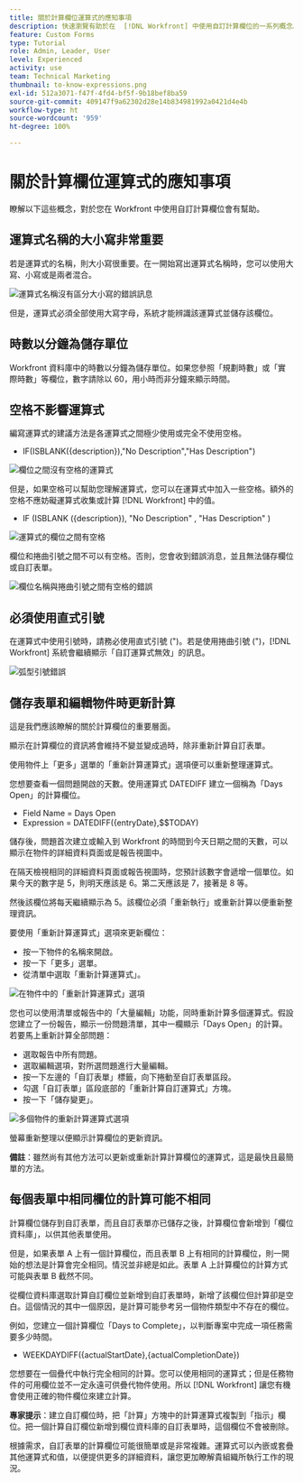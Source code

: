 ```yaml
---
title: 關於計算欄位運算式的應知事項
description: 快速瀏覽有助於在  [!DNL Workfront] 中使用自訂計算欄位的一系列概念。
feature: Custom Forms
type: Tutorial
role: Admin, Leader, User
level: Experienced
activity: use
team: Technical Marketing
thumbnail: to-know-expressions.png
exl-id: 512a3071-f47f-4fd4-bf5f-9b18bef8ba59
source-git-commit: 409147f9a62302d28e14b834981992a0421d4e4b
workflow-type: ht
source-wordcount: '959'
ht-degree: 100%

---
```


# 關於計算欄位運算式的應知事項

瞭解以下這些概念，對於您在 Workfront 中使用自訂計算欄位會有幫助。

## 運算式名稱的大小寫非常重要

若是運算式的名稱，則大小寫很重要。在一開始寫出運算式名稱時，您可以使用大寫、小寫或是兩者混合。

![運算式名稱沒有區分大小寫的錯誤訊息](assets/T2K01.png)

但是，運算式必須全部使用大寫字母，系統才能辨識該運算式並儲存該欄位。



## 時數以分鐘為儲存單位

Workfront 資料庫中的時數以分鐘為儲存單位。如果您參照「規劃時數」或「實際時數」等欄位，數字請除以 60，用小時而非分鐘來顯示時間。

## 空格不影響運算式

編寫運算式的建議方法是各運算式之間極少使用或完全不使用空格。

* IF(ISBLANK({description}),&quot;No Description&quot;,&quot;Has Description&quot;)

![欄位之間沒有空格的運算式](assets/T2K02.png)

但是，如果空格可以幫助您理解運算式，您可以在運算式中加入一些空格。額外的空格不應妨礙運算式收集或計算 [!DNL Workfront] 中的值。

* IF (ISBLANK ({description}), &quot;No Description&quot; , &quot;Has Description&quot; )

![運算式的欄位之間有空格](assets/T2K03.png)

欄位和捲曲引號之間不可以有空格。否則，您會收到錯誤消息，並且無法儲存欄位或自訂表單。

![欄位名稱與捲曲引號之間有空格的錯誤](assets/T2K04.png)

## 必須使用直式引號

在運算式中使用引號時，請務必使用直式引號 (&quot;)。若是使用捲曲引號 (&quot;)，[!DNL Workfront] 系統會繼續顯示「自訂運算式無效」的訊息。

![弧型引號錯誤](assets/T2K05.png)

## 儲存表單和編輯物件時更新計算

這是我們應該瞭解的關於計算欄位的重要層面。

顯示在計算欄位的資訊將會維持不變並變成過時，除非重新計算自訂表單。

使用物件上「更多」選單的「重新計算運算式」選項便可以重新整理運算式。

您想要查看一個問題開啟的天數。使用運算式 DATEDIFF 建立一個稱為「Days Open」的計算欄位。

* Field Name = Days Open
* Expression = DATEDIFF({entryDate},$$TODAY)

儲存後，問題首次建立或輸入到 Workfront 的時間到今天日期之間的天數，可以顯示在物件的詳細資料頁面或是報告視圖中。

在隔天檢視相同的詳細資料頁面或報告視圖時，您預計該數字會遞增一個單位。如果今天的數字是 5，則明天應該是 6。第二天應該是 7，接著是 8 等。

然後該欄位將每天繼續顯示為 5。該欄位必須「重新執行」或重新計算以便重新整理資訊。

要使用「重新計算運算式」選項來更新欄位：

* 按一下物件的名稱來開啟。
* 按一下「更多」選單。
* 從清單中選取「重新計算運算式」。

![在物件中的「重新計算運算式」選項](assets/T2K06.png)

您也可以使用清單或報告中的「大量編輯」功能，同時重新計算多個運算式。假設您建立了一份報告，顯示一份問題清單，其中一欄顯示「Days Open」的計算。若要馬上重新計算全部問題：

* 選取報告中所有問題。
* 選取編輯選項，對所選問題進行大量編輯。
* 按一下左邊的「自訂表單」標籤，向下捲動至自訂表單區段。
* 勾選「自訂表單」區段底部的「重新計算自訂運算式」方塊。
* 按一下「儲存變更」。

![多個物件的重新計算運算式選項](assets/T2K07.png)

螢幕重新整理以便顯示計算欄位的更新資訊。

**備註**：雖然尚有其他方法可以更新或重新計算計算欄位的運算式，這是最快且最簡單的方法。

## 每個表單中相同欄位的計算可能不相同

計算欄位儲存到自訂表單，而且自訂表單亦已儲存之後，計算欄位會新增到「欄位資料庫」，以供其他表單使用。

但是，如果表單 A 上有一個計算欄位，而且表單 B 上有相同的計算欄位，則一開始的想法是計算會完全相同。情況並非總是如此。表單 A 上計算欄位的計算方式可能與表單 B 截然不同。

從欄位資料庫選取計算自訂欄位並新增到自訂表單時，新增了該欄位但計算卻是空白。這個情況的其中一個原因，是計算可能參考另一個物件類型中不存在的欄位。

例如，您建立一個計算欄位「Days to Complete」，以判斷專案中完成一項任務需要多少時間。

* WEEKDAYDIFF({actualStartDate},{actualCompletionDate})

您想要在一個疊代中執行完全相同的計算。您可以使用相同的運算式；但是任務物件的可用欄位並不一定永遠可供疊代物件使用。所以 [!DNL Workfront] 讓您有機會使用正確的物件欄位來建立計算。

**專家提示**：建立自訂欄位時，把「計算」方塊中的計算運算式複製到「指示」欄位。把一個計算自訂欄位新增到欄位資料庫的自訂表單時，這個欄位不會被刪除。

根據需求，自訂表單的計算欄位可能很簡單或是非常複雜。運算式可以內嵌或套疊其他運算式和值，以便提供更多的詳細資料，讓您更加瞭解貴組織所執行工作的現況。

<!--Depending on the need, calculated fields in custom forms can be quite simple or very complex. Expressions can embed, or nest, other expressions and values to provide the level of detail needed to get a better picture of what is going on with the work being done at your organization. 

Most of the examples and exercises in this course have been relatively simple to provide a base understanding of the expressions most commonly used and how to build those expressions in a custom calculated field. 

Now you're ready to start building your own calculated custom fields.-->
